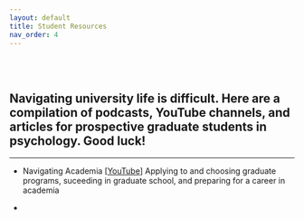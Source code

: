 ```yaml
---
layout: default
title: Student Resources
nav_order: 4
---
```

<br/><br/>

## Navigating university life is difficult. Here are a compilation of podcasts, YouTube channels, and articles for prospective graduate students in psychology. Good luck!

---

- Navigating Academia [[YouTube](https://www.youtube.com/navigatingacademia)] Applying to and choosing graduate programs, suceeding in graduate school, and preparing for a career in academia

- 